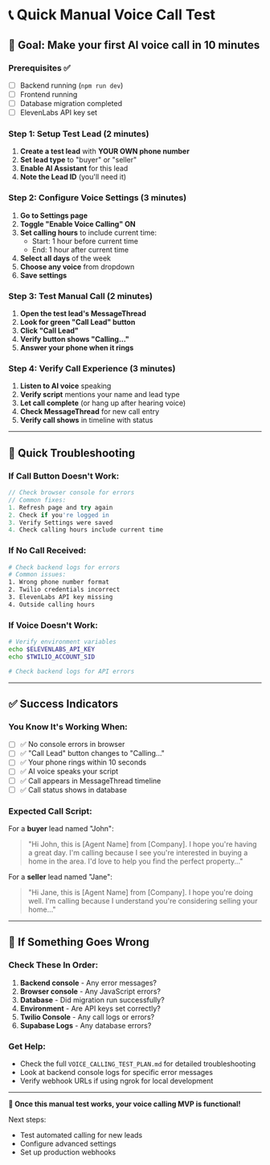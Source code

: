 # 📞 Quick Manual Voice Call Test

## 🎯 **Goal**: Make your first AI voice call in 10 minutes

### **Prerequisites** ✅

- [ ] Backend running (`npm run dev`)
- [ ] Frontend running
- [ ] Database migration completed
- [ ] ElevenLabs API key set

### **Step 1: Setup Test Lead** (2 minutes)

1. **Create a test lead** with **YOUR OWN phone number**
2. **Set lead type** to "buyer" or "seller"
3. **Enable AI Assistant** for this lead
4. **Note the Lead ID** (you'll need it)

### **Step 2: Configure Voice Settings** (3 minutes)

1. **Go to Settings page**
2. **Toggle "Enable Voice Calling" ON**
3. **Set calling hours** to include current time:
   - Start: 1 hour before current time
   - End: 1 hour after current time
4. **Select all days** of the week
5. **Choose any voice** from dropdown
6. **Save settings**

### **Step 3: Test Manual Call** (2 minutes)

1. **Open the test lead's MessageThread**
2. **Look for green "Call Lead" button**
3. **Click "Call Lead"**
4. **Verify button shows "Calling..."**
5. **Answer your phone when it rings**

### **Step 4: Verify Call Experience** (3 minutes)

1. **Listen to AI voice** speaking
2. **Verify script** mentions your name and lead type
3. **Let call complete** (or hang up after hearing voice)
4. **Check MessageThread** for new call entry
5. **Verify call shows** in timeline with status

---

## 🔧 **Quick Troubleshooting**

### **If Call Button Doesn't Work:**

```javascript
// Check browser console for errors
// Common fixes:
1. Refresh page and try again
2. Check if you're logged in
3. Verify Settings were saved
4. Check calling hours include current time
```

### **If No Call Received:**

```bash
# Check backend logs for errors
# Common issues:
1. Wrong phone number format
2. Twilio credentials incorrect
3. ElevenLabs API key missing
4. Outside calling hours
```

### **If Voice Doesn't Work:**

```bash
# Verify environment variables
echo $ELEVENLABS_API_KEY
echo $TWILIO_ACCOUNT_SID

# Check backend logs for API errors
```

---

## ✅ **Success Indicators**

### **You Know It's Working When:**

- [ ] ✅ No console errors in browser
- [ ] ✅ "Call Lead" button changes to "Calling..."
- [ ] ✅ Your phone rings within 10 seconds
- [ ] ✅ AI voice speaks your script
- [ ] ✅ Call appears in MessageThread timeline
- [ ] ✅ Call status shows in database

### **Expected Call Script:**

For a **buyer** lead named "John":

> "Hi John, this is [Agent Name] from [Company]. I hope you're having a great day. I'm calling because I see you're interested in buying a home in the area. I'd love to help you find the perfect property..."

For a **seller** lead named "Jane":

> "Hi Jane, this is [Agent Name] from [Company]. I hope you're doing well. I'm calling because I understand you're considering selling your home..."

---

## 🚨 **If Something Goes Wrong**

### **Check These In Order:**

1. **Backend console** - Any error messages?
2. **Browser console** - Any JavaScript errors?
3. **Database** - Did migration run successfully?
4. **Environment** - Are API keys set correctly?
5. **Twilio Console** - Any call logs or errors?
6. **Supabase Logs** - Any database errors?

### **Get Help:**

- Check the full `VOICE_CALLING_TEST_PLAN.md` for detailed troubleshooting
- Look at backend console logs for specific error messages
- Verify webhook URLs if using ngrok for local development

---

**🎉 Once this manual test works, your voice calling MVP is functional!**

Next steps:

- Test automated calling for new leads
- Configure advanced settings
- Set up production webhooks
